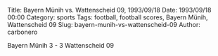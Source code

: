 Title: Bayern Münih vs. Wattenscheid 09, 1993/09/18
Date: 1993/09/18 00:00
Category: sports
Tags: football, football scores, Bayern Münih, Wattenscheid 09
Slug: bayern-munih-vs-wattenscheid-09
Author: carbonero


Bayern Münih 3 - 3 Wattenscheid 09
